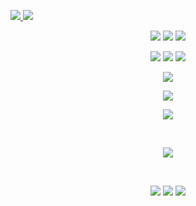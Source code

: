 <p align="left">
  <a href="https://wa.link/376fo1/" alt="WhatsApp">
    <img src="https://img.shields.io/badge/WhatsApp-25D366?style=for-the-badge&logo=whatsapp&logoColor=white" />
  </a>
  
  <a href="https://www.linkedin.com/in/rodrigo-gomes-0a944a217/" alt="LinkedIn">
    <img src="https://img.shields.io/badge/LinkedIn-0077B5?style=for-the-badge&logo=linkedin&logoColor=white" />
  </a>
</p>  

<p align="center">
  <img src="https://capsule-render.vercel.app/api?type=rect&color=timeGradient&height=2"> 
  <img src="https://capsule-render.vercel.app/api?type=rect&color=timeGradient&height=2"> 
  <img src="https://capsule-render.vercel.app/api?type=rect&color=timeGradient&height=2"> 
</p>

<p align="center">
  <img src="https://github-readme-stats.vercel.app/api?username=R3nge&show_icons=true&hide_border=true&count_private=true&include_all_commits=true&theme=radical" />
  <img src="https://github-readme-streak-stats.herokuapp.com/?user=R3nge&theme=radical&hide_border=true" />
  <img src="https://github-readme-stats.vercel.app/api/top-langs/?username=R3nge&layout=compact&theme=radical&hide_border=true" />
</p>

<p align="center">
  <img src="https://capsule-render.vercel.app/api?type=rect&color=timeGradient&height=2"> 
</p>

<p align="center">
  <img src="https://github-readme-stats.vercel.app/api/top-langs/?username=R3nge&layout=normal&langs_count=7&theme=github_dark" />
</p>

<p align="center">
  <img src="https://capsule-render.vercel.app/api?type=rect&color=timeGradient&height=2"> 
</p>

<br> 
<p align="center"> 
  <img src="https://komarev.com/ghpvc/?username=R3nge&style=for-the-badge&color=1d62d0&label=Visitas+ao+perfil" />
</p>

<br> 


<p align="center">
  <img src="https://capsule-render.vercel.app/api?type=rect&color=timeGradient&height=2"> 
  <img src="https://capsule-render.vercel.app/api?type=rect&color=timeGradient&height=2"> 
  <img src="https://capsule-render.vercel.app/api?type=rect&color=timeGradient&height=2"> 
</p>

